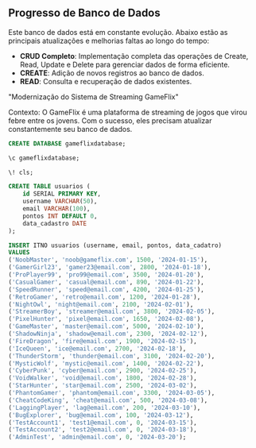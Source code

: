 ## Progresso de Banco de Dados

Este banco de dados está em constante evolução. Abaixo estão as principais atualizações e melhorias faltas ao longo do tempo:

- **CRUD Completo**: Implementação completa das operações de Create, Read, Update e Delete para gerenciar dados de forma eficiente.
- **CREATE**: Adição de novos registros ao banco de dados.
- **READ**: Consulta e recuperação de dados existentes.

"Modernização do Sistema de Streaming GameFlix"

Contexto:
O GameFlix é uma plataforma de streaming de jogos que virou febre entre os jovens. Com o sucesso, eles precisam atualizar constantemente seu banco de dados.

```sql
CREATE DATABASE gameflixdatabase;

\c gameflixdatabase;

\! cls;

CREATE TABLE usuarios (
    id SERIAL PRIMARY KEY,
    username VARCHAR(50),
    email VARCHAR(100),
    pontos INT DEFAULT 0,
    data_cadastro DATE
);

INSERT ITNO usuarios (username, email, pontos, data_cadatro)
VALUES
('NoobMaster', 'noob@gameflix.com', 1500, '2024-01-15'),
('GamerGirl23', 'gamer23@email.com', 2800, '2024-01-18'),
('ProPlayer99', 'pro99@email.com', 3500, '2024-01-20'),
('CasualGamer', 'casual@email.com', 890, '2024-01-22'),
('SpeedRunner', 'speed@email.com', 4200, '2024-01-25'),
('RetroGamer', 'retro@email.com', 1200, '2024-01-28'),
('NightOwl', 'night@email.com', 2100, '2024-02-01'),
('StreamerBoy', 'streamer@email.com', 3800, '2024-02-05'),
('PixelHunter', 'pixel@email.com', 1650, '2024-02-08'),
('GameMaster', 'master@email.com', 5000, '2024-02-10'),
('ShadowNinja', 'shadow@email.com', 2300, '2024-02-12'),
('FireDragon', 'fire@email.com', 1900, '2024-02-15'),
('IceQueen', 'ice@email.com', 2700, '2024-02-18'),
('ThunderStorm', 'thunder@email.com', 3100, '2024-02-20'),
('MysticWolf', 'mystic@email.com', 1400, '2024-02-22'),
('CyberPunk', 'cyber@email.com', 2900, '2024-02-25'),
('VoidWalker', 'void@email.com', 1800, '2024-02-28'),
('StarHunter', 'star@email.com', 2500, '2024-03-02'),
('PhantomGamer', 'phantom@email.com', 3300, '2024-03-05'),
('CheatCodeKing', 'cheat@email.com', 500, '2024-03-08'),
('LaggingPlayer', 'lag@email.com', 200, '2024-03-10'),
('BugExplorer', 'bug@email.com', 100, '2024-03-12'),
('TestAccount1', 'test1@email.com', 0, '2024-03-15'),
('TestAccount2', 'test2@email.com', 0, '2024-03-18'),
('AdminTest', 'admin@email.com', 0, '2024-03-20');
```